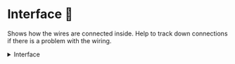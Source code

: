 # Interface  :bookmark_tabs:
Shows how the wires are connected inside.
Help to track down connections if there is a problem with the wiring.
<details>
<summary>Interface </summary>
<ul>
<li>

  [Pin Configuration]()

<li>

  [ Color Code]()

  </li>
  <ul>

  <li></il>
  <li></il>
  <li></il>

</ul>
<li>

[Schematic Drawing]()
</ul>

